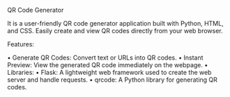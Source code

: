 
QR Code Generator

It is a  user-friendly QR code generator application built with Python, HTML, and CSS.
Easily create and view QR codes directly from your web browser.

Features:

• Generate QR Codes: Convert text or URLs into QR codes.
• Instant Preview: View the generated QR code immediately on the webpage.
• Libraries: 
          • Flask: A lightweight web framework used to create the web server and handle requests.
          • qrcode: A Python library for generating QR codes.
